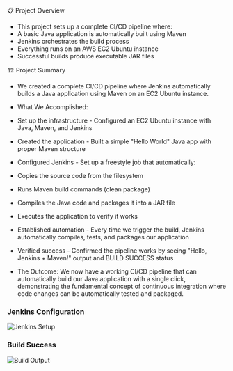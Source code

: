 📋 Project Overview

* This project sets up a complete CI/CD pipeline where:
 * A basic Java application is automatically built using Maven
 * Jenkins orchestrates the build process
 * Everything runs on an AWS EC2 Ubuntu instance
 * Successful builds produce executable JAR files

🏗️ Project Summary

* We created a complete CI/CD pipeline where Jenkins automatically builds a Java application using Maven on an EC2 Ubuntu instance.
* What We Accomplished:

 * Set up the infrastructure - Configured an EC2 Ubuntu instance with Java, Maven, and Jenkins
 * Created the application - Built a simple "Hello World" Java app with proper Maven structure
 * Configured Jenkins - Set up a freestyle job that automatically:
 * Copies the source code from the filesystem
 * Runs Maven build commands (clean package)
 * Compiles the Java code and packages it into a JAR file
 * Executes the application to verify it works
 * Established automation - Every time we trigger the build, Jenkins automatically compiles, tests, and packages our application
 * Verified success - Confirmed the pipeline works by seeing "Hello, Jenkins + Maven!" output and BUILD SUCCESS status
 * The Outcome: We now have a working CI/CD pipeline that can automatically build our Java application with a single click, demonstrating the fundamental concept of continuous integration where code changes can be automatically tested and packaged.

### Jenkins Configuration
![Jenkins Setup](https://github.com/CSD-FX/Task-8_Elevate_Labs/raw/master/images/Screenshot%202025-10-03%20at%2011.51.11%20AM.png)

### Build Success
![Build Output](https://github.com/CSD-FX/Task-8_Elevate_Labs/raw/master/images/Screenshot%202025-10-03%20at%2011.51.48%20AM.png)

